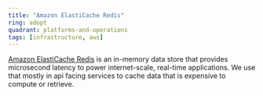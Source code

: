 ```yaml
---
title: "Amazon ElastiCache Redis"
ring: adopt
quadrant: platforms-and-operations
tags: [infrastructure, aws]
---
```

[Amazon ElastiCache Redis](https://aws.amazon.com/elasticache/redis/) is an in-memory data store that provides microsecond latency to power internet-scale, real-time applications.
We use that mostly in api facing services to cache data that is expensive to compute or retrieve.
```

